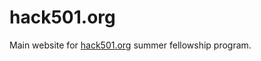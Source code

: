 hack501.org
===========

Main website for [hack501.org](http://hack501.org) summer fellowship program. 
